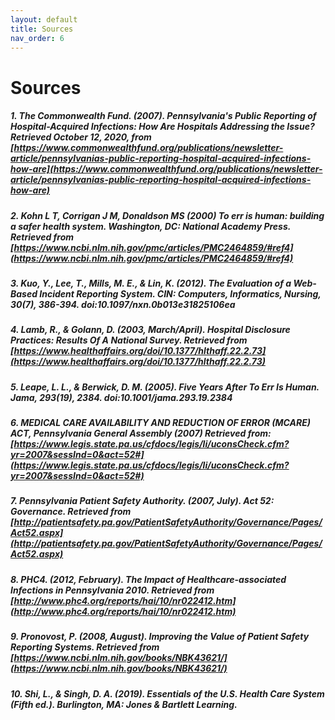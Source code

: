 ```yaml
---
layout: default
title: Sources
nav_order: 6
---
```


# Sources

##### 1.	The Commonwealth Fund. (2007). Pennsylvania's Public Reporting of Hospital-Acquired Infections: How Are Hospitals Addressing the Issue? Retrieved October 12, 2020, from [https://www.commonwealthfund.org/publications/newsletter-article/pennsylvanias-public-reporting-hospital-acquired-infections-how-are](https://www.commonwealthfund.org/publications/newsletter-article/pennsylvanias-public-reporting-hospital-acquired-infections-how-are)
##### 2.	Kohn L T, Corrigan J M, Donaldson MS (2000) To err is human: building a safer health system. Washington, DC: National Academy Press. Retrieved from [https://www.ncbi.nlm.nih.gov/pmc/articles/PMC2464859/#ref4](https://www.ncbi.nlm.nih.gov/pmc/articles/PMC2464859/#ref4)
##### 3.	Kuo, Y., Lee, T., Mills, M. E., & Lin, K. (2012). The Evaluation of a Web-Based Incident Reporting System. CIN: Computers, Informatics, Nursing, 30(7), 386-394. doi:10.1097/nxn.0b013e31825106ea
##### 4.	Lamb, R., & Golann, D. (2003, March/April). Hospital Disclosure Practices: Results Of A National Survey. Retrieved from [https://www.healthaffairs.org/doi/10.1377/hlthaff.22.2.73](https://www.healthaffairs.org/doi/10.1377/hlthaff.22.2.73)
##### 5.	Leape, L. L., & Berwick, D. M. (2005). Five Years After To Err Is Human. Jama, 293(19), 2384. doi:10.1001/jama.293.19.2384
##### 6.	MEDICAL CARE AVAILABILITY AND REDUCTION OF ERROR (MCARE) ACT, Pennsylvania General Assembly (2007) Retrieved from: [https://www.legis.state.pa.us/cfdocs/legis/li/uconsCheck.cfm?yr=2007&sessInd=0&act=52#](https://www.legis.state.pa.us/cfdocs/legis/li/uconsCheck.cfm?yr=2007&sessInd=0&act=52#)
##### 7.	Pennsylvania Patient Safety Authority. (2007, July). Act 52: Governance. Retrieved from [http://patientsafety.pa.gov/PatientSafetyAuthority/Governance/Pages/Act52.aspx](http://patientsafety.pa.gov/PatientSafetyAuthority/Governance/Pages/Act52.aspx)
##### 8.	PHC4. (2012, February). The Impact of Healthcare-associated Infections in Pennsylvania 2010. Retrieved from [http://www.phc4.org/reports/hai/10/nr022412.htm](http://www.phc4.org/reports/hai/10/nr022412.htm)
##### 9.	Pronovost, P. (2008, August). Improving the Value of Patient Safety Reporting Systems. Retrieved from [https://www.ncbi.nlm.nih.gov/books/NBK43621/](https://www.ncbi.nlm.nih.gov/books/NBK43621/)
##### 10.	Shi, L., & Singh, D. A. (2019). Essentials of the U.S. Health Care System (Fifth ed.). Burlington, MA: Jones & Bartlett Learning.